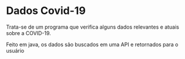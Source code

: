 <h1>Dados Covid-19</h1>
<p>Trata-se de um programa que verifica alguns dados relevantes e atuais sobre a COVID-19.</p>
<p>Feito em java, os dados são buscados em uma API e retornados para o usuário</p>
